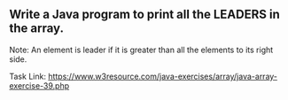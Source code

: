 ## Write a Java program to print all the LEADERS in the array.

Note: An element is leader if it is greater than all the elements to its right side.

Task Link: https://www.w3resource.com/java-exercises/array/java-array-exercise-39.php